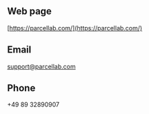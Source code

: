 ## Web page

[https://parcellab.com/](https://parcellab.com/)

## Email

[support@parcellab.com](support@parcellab.com)

## Phone

+49 89 32890907

